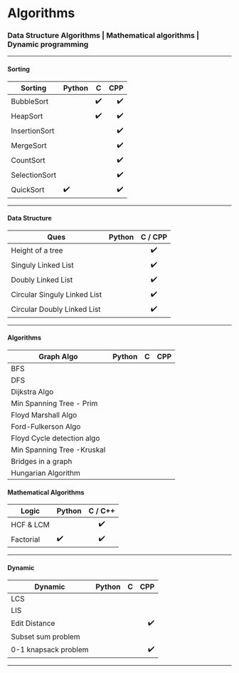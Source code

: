 # Algorithms
### Data Structure Algorithms | Mathematical algorithms | Dynamic programming

---
#### Sorting

|  Sorting       | Python        | C              |CPP          |
|--------------- |:-------------| :-------------:|------------------:|
| BubbleSort |               |   ✔️              |  ✔️            |
|HeapSort |               |      ✔️           |    ✔️️         |
|InsertionSort|               |                 | ✔️          |
|MergeSort|               |               |       ✔️       |
|CountSort|               |                 |     ✔️         |
|SelectionSort|               |                 | ✔️            |
| QuickSort|      ✔️          |                 |  ✔️           |

---
#### Data Structure
|  Ques       | Python        | C  / CPP            |
|--------------- |:-------------| :-------------:|
| Height of a tree |               |   ✔️           |
| Singuly Linked List |               |   ✔️           |
| Doubly Linked List |               |   ✔️           |
| Circular Singuly Linked List |               |   ✔️           |
| Circular Doubly Linked List |               |   ✔️           |

---
#### Algorithms
|  Graph Algo       | Python        | C              |CPP          |
|--------------- |:-------------| :-------------:|------------------:|
| BFS |               |                |              |
| DFS |               |                |              |
| Dijkstra Algo|               |                 |            |
| Min Spanning Tree - Prim|            |               |         |
| Floyd Marshall Algo|          |                 |              |
| Ford-Fulkerson Algo|          |                 |              |
| Floyd Cycle detection algo|   |                 |              |
| Min Spanning Tree -Kruskal|   |                 |              |
| Bridges in a graph|          |                 |              |
| Hungarian Algorithm|   |                 |              |

#### Mathematical Algorithms
|  Logic          | Python        | C / C++      |
|-----------------|:--------------|:------------:|
| HCF & LCM |               |   ✔️              |
| Factorial | ✔️              | ✔️              |

---

#### Dynamic 
|  Dynamic       | Python        | C              |CPP          |
|--------------- |:-------------| :-------------:|------------------:|
|LCS |               |                |              |
|LIS |               |                |              |
|Edit Distance|               |                 |   ✔️         |
|Subset sum problem|            |               |         |
| 0-1 knapsack problem|               |                 | ✔️       |

---
